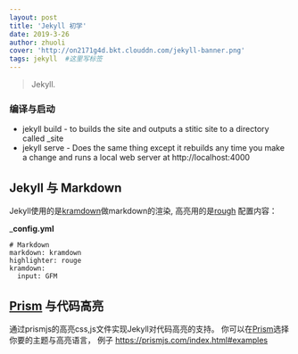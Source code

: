 ```yaml
---
layout: post
title: 'Jekyll 初学'
date: 2019-3-26
author: zhuoli
cover: 'http://on2171g4d.bkt.clouddn.com/jekyll-banner.png'
tags: jekyll  #这里写标签
---
```


> Jekyll.

### 编译与启动

* jekyll build - to builds the site and outputs a stitic site to a directory called _site
* jekyll serve - Does the same thing except it rebuilds any time you make a change and runs a local web server at http://localhost:4000


## Jekyll 与 Markdown

Jekyll使用的是[kramdown](https://kramdown.gettalong.org/)做markdown的渲染, 高亮用的是[rough](https://github.com/jneen/rouge)
配置内容：

___config.yml__
```
# Markdown
markdown: kramdown
highlighter: rouge
kramdown:
  input: GFM
```

## [Prism](https://prismjs.com/download.html#themes=prism&languages=markup+css+clike+javascript) 与代码高亮
通过prismjs的高亮css,js文件实现Jekyll对代码高亮的支持。
你可以在[Prism](https://prismjs.com/download.html#themes=prism&languages=markup+css+clike+javascript)选择你要的主题与高亮语言，
例子 https://prismjs.com/index.html#examples


